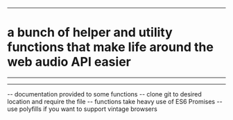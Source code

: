 --------------------
# a bunch of helper and utility functions that make life around the web audio API easier
--------------------
--------------------
-- documentation provided to some functions
-- clone git to desired location and require the file
-- functions take heavy use of ES6 Promises -- use polyfills if you want to support vintage browsers

